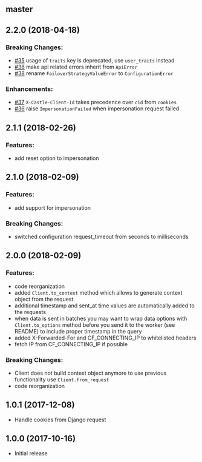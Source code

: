 ## master

## 2.2.0 (2018-04-18)

### Breaking Changes:

- [#35](https://github.com/castle/castle-python/pull/35) usage of `traits` key is deprecated, use `user_traits` instead
- [#38](https://github.com/castle/castle-python/pull/38) make api related errors inherit from `ApiError`
- [#38](https://github.com/castle/castle-python/pull/38) rename `FailoverStrategyValueError` to `ConfigurationError`

### Enhancements:

- [#37](https://github.com/castle/castle-python/pull/37) `X-Castle-Client-Id` takes precedence over `cid` from `cookies`
- [#36](https://github.com/castle/castle-python/pull/36) raise `ImpersonationFailed` when impersonation request failed

## 2.1.1 (2018-02-26)

### Features:
- add reset option to impersonation

## 2.1.0 (2018-02-09)

### Features:
- add support for impersonation

### Breaking Changes:
- switched configuration request_timeout from seconds to milliseconds

## 2.0.0 (2018-02-09)

### Features:
- code reorganization
- added `Client.to_context` method which allows to generate context object from the request
- additional timestamp and sent_at time values are automatically added to the requests
- when data is sent in batches you may want to wrap data options with `Client.to_options` method before you send it to the worker (see README) to include proper timestamp in the query
- added X-Forwarded-For and CF_CONNECTING_IP to whitelisted headers
- fetch IP from CF_CONNECTING_IP if possible

### Breaking Changes:
- Client does not build context object anymore to use previous functionality use `Client.from_request`
- code reorganization

## 1.0.1 (2017-12-08)
* Handle cookies from Django request

## 1.0.0 (2017-10-16)

* Initial release

